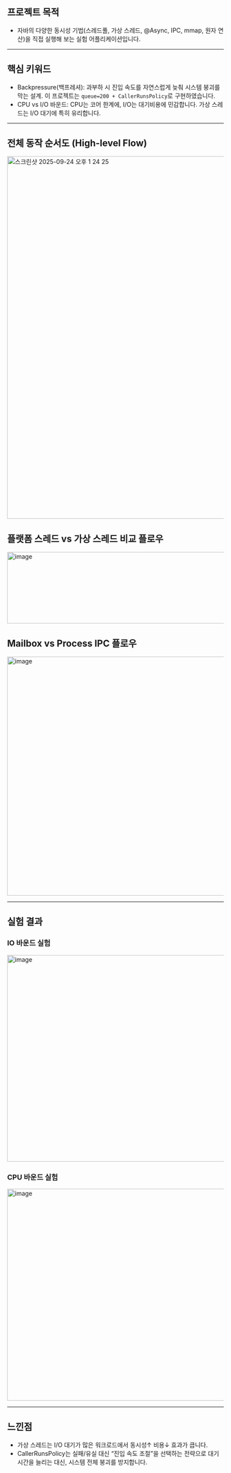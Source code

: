 ## 프로젝트 목적

- 자바의 다양한 동시성 기법(스레드풀, 가상 스레드, @Async, IPC, mmap, 원자 연산)을 직접 실행해 보는 실험 어플리케이션입니다.

---
## 핵심 키워드
- Backpressure(백프레셔):
  과부하 시 진입 속도를 자연스럽게 늦춰 시스템 붕괴를 막는 설계. 이 프로젝트는 `queue=200 + CallerRunsPolicy`로 구현하였습니다.
- CPU vs I/O 바운드:
  CPU는 코어 한계에, I/O는 대기비용에 민감합니다. 가상 스레드는 I/O 대기에 특히 유리합니다.


--- 
## 전체 동작 순서도 (High-level Flow)
<img width="1184" height="842" alt="스크린샷 2025-09-24 오후 1 24 25" src="https://github.com/user-attachments/assets/8ed42bc4-48c9-47c8-a139-710da5a2fc62" />


## 플랫폼 스레드 vs 가상 스레드 비교 플로우
<img width="1131" height="166" alt="image" src="https://github.com/user-attachments/assets/876825f9-b796-4593-96fc-b01bb1848709" />


## Mailbox vs Process IPC 플로우
<img width="784" height="555" alt="image" src="https://github.com/user-attachments/assets/ac1b3054-f4a9-4c57-b749-28ee145f2846" />

---
## 실험 결과

### IO 바운드 실험
<img width="539" height="480" alt="image" src="https://github.com/user-attachments/assets/4a837795-5b02-424e-afbc-fa6840e8d44d" />


### CPU 바운드 실험
<img width="552" height="492" alt="image" src="https://github.com/user-attachments/assets/a7c94176-7906-4f3a-a05a-475be11c51ea" />


---
## 느낀점

- 가상 스레드는 I/O 대기가 많은 워크로드에서 동시성↑ 비용↓ 효과가 큽니다.
- CallerRunsPolicy는 실패/유실 대신 “진입 속도 조절”을 선택하는 전략으로 대기 시간을 늘리는 대신, 시스템 전체 붕괴를 방지합니다.
